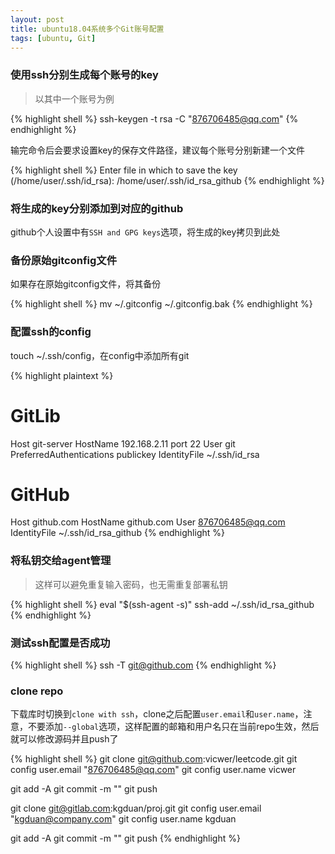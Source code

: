 ```yaml
---
layout: post
title: ubuntu18.04系统多个Git账号配置
tags: [ubuntu, Git]
---
```


### 使用ssh分别生成每个账号的key

> 以其中一个账号为例

{% highlight shell %}
ssh-keygen -t rsa -C "876706485@qq.com"
{% endhighlight %}

输完命令后会要求设置key的保存文件路径，建议每个账号分别新建一个文件

{% highlight shell %}
Enter file in which to save the key (/home/user/.ssh/id_rsa): /home/user/.ssh/id_rsa_github
{% endhighlight %}

### 将生成的key分别添加到对应的github

github个人设置中有`SSH and GPG keys`选项，将生成的key拷贝到此处

### 备份原始gitconfig文件

如果存在原始gitconfig文件，将其备份

{% highlight shell %}
mv ~/.gitconfig ~/.gitconfig.bak
{% endhighlight %}

### 配置ssh的config

touch ~/.ssh/config，在config中添加所有git

{% highlight plaintext %}
# GitLib
Host git-server
        HostName 192.168.2.11
        port 22
        User git
        PreferredAuthentications publickey
        IdentityFile ~/.ssh/id_rsa

# GitHub
Host github.com
        HostName github.com
        User 876706485@qq.com
        IdentityFile ~/.ssh/id_rsa_github
{% endhighlight %}
### 将私钥交给agent管理

> 这样可以避免重复输入密码，也无需重复部署私钥

{% highlight shell %}
eval "$(ssh-agent -s)"
ssh-add ~/.ssh/id_rsa_github
{% endhighlight %}

### 测试ssh配置是否成功

{% highlight shell %}
ssh -T git@github.com
{% endhighlight %}

### clone repo

下载库时切换到`clone with ssh`，clone之后配置`user.email`和`user.name`，注意，不要添加`--global`选项，这样配置的邮箱和用户名只在当前repo生效，然后就可以修改源码并且push了

{% highlight shell %}
git clone git@github.com:vicwer/leetcode.git
git config user.email "876706485@qq.com"
git config user.name vicwer

git add -A
git commit -m ""
git push

git clone git@gitlab.com:kgduan/proj.git
git config user.email "kgduan@company.com"
git config user.name kgduan

git add -A
git commit -m ""
git push
{% endhighlight %}
